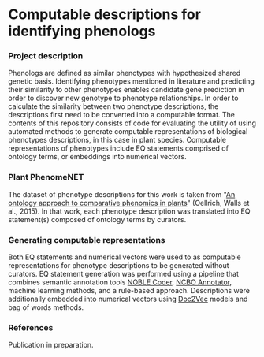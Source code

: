# Computable descriptions for identifying phenologs

### Project description
Phenologs are defined as similar phenotypes with hypothesized shared genetic basis. Identifying phenotypes mentioned in literature and predicting their similarity to other phenotypes enables candidate gene prediction in order to discover new genotype to phenotype relationships. In order to calculate the similarity between two phenotype descriptions, the descriptions first need to be converted into a computable format. The contents of this repository consists of code for evaluating the utility of using automated methods to generate computable representations of biological phenotypes descriptions, in this case in plant species. Computable representations of phenotypes include EQ statements comprised of ontology terms, or embeddings into numerical vectors.

### Plant PhenomeNET
The dataset of phenotype descriptions for this work is taken from "[An ontology approach to comparative phenomics in plants][4]" (Oellrich, Walls et al., 2015). In that work, each phenotype description was translated into EQ statement(s) composed of ontology terms by curators.

### Generating computable representations
Both EQ statements and numerical vectors were used to as computable representations for phenotype descriptions to be generated without curators. EQ statement generation was performed using a pipeline that combines semantic annotation tools [NOBLE Coder][2], [NCBO Annotator][1], machine learning methods, and a rule-based approach. Descriptions were additionally embedded into numerical vectors using [Doc2Vec][6] models and bag of words methods.

### References
Publication in preparation.




[1]: http://bioportal.bioontology.org/annotator
[2]: http://noble-tools.dbmi.pitt.edu/
[3]: https://github.com/jhlau/doc2vec
[4]: https://plantmethods.biomedcentral.com/articles/10.1186/s13007-015-0053-y
[5]: https://stanfordnlp.github.io/CoreNLP/
[6]: https://cs.stanford.edu/~quocle/paragraph_vector.pdf